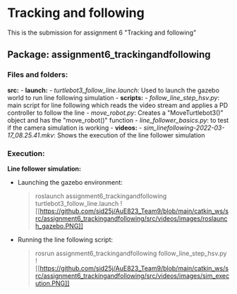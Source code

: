 # Tracking and following
This is the submission for assignment 6 "Tracking and following"

## Package: **assignment6_trackingandfollowing**

### Files and folders:
**src:**
	- **launch:**
		- *turtlebot3_follow_line.launch*: Used to launch the gazebo world to run line following simulation
	- **scripts:**
		- *follow_line_step_hsv.py*: main script for line following which reads the video stream and applies a PD controller to follow the line
		- *move_robot.py*: Creates a "MoveTurtlebot3()" object and has the "move_robot()" function
		- *line_follower_basics.py*: to test if the camera simulation is working
	- **videos:**
		- *sim_linefollowing-2022-03-17_08.25.41.mkv*: Shows the execution of the line follower simulation

### Execution:
**Line follower simulation:**
- Launching the gazebo environment:
	>roslaunch assignment6_trackingandfollowing turtlebot3_follow_line.launch
	![[https://github.com/sid25j/AuE823_Team9/blob/main/catkin_ws/src/assignment6_trackingandfollowing/src/videos/images/roslaunch_gazebo.PNG]]

- Running the line following script:
	>rosrun assignment6_trackingandfollowing follow_line_step_hsv.py
	![[https://github.com/sid25j/AuE823_Team9/blob/main/catkin_ws/src/assignment6_trackingandfollowing/src/videos/images/sim_execution.PNG]]
